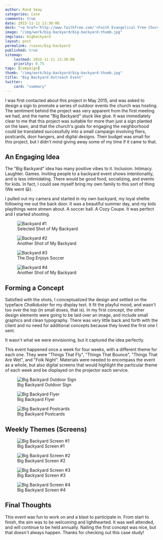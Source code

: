 ```yaml
---
author: Rand Seay
categories: Case
comments: true
date: 2015-11-11 13:30:00
deck: "<a href='http://www.faithfree.com/'>Faith Evangelical Free Church</a> has a great series of outreach events to the local neighborhood each summer, but this year we worked together to promote it. A campaign was born."
image: "/img/work/big-backyard/big-backyard-thumb.jpg"
imgclass: bigbackyard
layout: post
permalink: /cases/big-backyard
published: true
sitemap:
    lastmod: 2015-11-11 13:30:00
    priority: 0.75
tags: [Campaign]
thumb: "/img/work/big-backyard/big-backyard-thumb.jpg"
title: "Big Backyard Outreach Event"
twitter: 
    card: "summary"
---
```


I was first contacted about this project in May 2015, and was asked to design a sign to promote a series of outdoor events the church was hosting. The sentiment behind the project was very apparent from the first meeting we had, and the name "Big Backyard" stuck like glue<!--more-->. It was immediately clear to me that this project was suitable for more than just a sign planted on the lawn, and that the church's goals for engaging the neighborhood could be translated successfully into a small campaign involving fliers, postcards, door hangers, and digital designs. Their budget was small for this project, but I didn't mind giving away some of my time if it came to that.

## An Engaging Idea

The "Big Backyard" idea has many positive vibes to it. Inclusion. Intimacy. Laughter. Games. Inviting people to a backyard event shows intentionality, and is less intimidating. There would be good food, socializing, and events for kids. In fact, I could see myself bring my own family to this sort of thing (We went :smiley:).

I pulled out my camera and started in my own backyard, my loyal sheltie following me out the back door. It was a beautiful summer day, and my kids playthings were strewn about. A soccer ball. A Cozy Coupe. It was perfect and I started shooting.

<figure class="image">
    <img class="drop-shadow" src="{{ '/img/work/big-backyard/backyard1.jpg' | prepend: site.baseurl }}" alt="Backyard #1">
    <figcaption>Selected Shot of My Backyard</figcaption>
</figure>

<figure class="image">
    <img class="drop-shadow" src="{{ '/img/work/big-backyard/backyard2.jpg' | prepend: site.baseurl }}" alt="Backyard #2">
    <figcaption>Another Shot of My Backyard</figcaption>
</figure>

<figure class="image">
    <img class="drop-shadow" src="{{ '/img/work/big-backyard/backyard3.jpg' | prepend: site.baseurl }}" alt="Backyard #3">
    <figcaption>The Dog Enjoys Soccer</figcaption>
</figure>

<figure class="image">
    <img class="drop-shadow" src="{{ '/img/work/big-backyard/backyard4.jpg' | prepend: site.baseurl }}" alt="Backyard #4">
    <figcaption>Another Shot of My Backyard</figcaption>
</figure>

## Forming a Concept

Satisfied with the shots, I conceptualized the design and settled on the typeface *Chalkduster* for my display text. It fit the playful mood, and wasn't too over the top (in small doses, that is). In my first concept, the other design elements were going to be laid over an image, and include small graphics and clean typography. There was very little back and forth with the client and no need for additional concepts because they loved the first one I sent.

<p class="pull-quote">
    It wasn't what we were envisioning, but it captured the idea perfectly.
</p>

This event happened once a week for four weeks, with a different theme for each one. They were "Things That Fly", "Things That Bounce", "Things That Are Wet", and "Folk Night". Materials were needed to encompass the event as a whole, but also digital screens that would highlight the particular theme of each week and be displayed on the projector each service.

<figure class="image">
    <img class="drop-shadow" src="{{ '/img/work/big-backyard/big-backyard-48x24.jpg' | prepend: site.baseurl }}" alt="Big Backyard Outdoor Sign">
    <figcaption>Big Backyard Outdoor Sign</figcaption>
</figure>

<figure class="image">
    <img class="drop-shadow" src="{{ '/img/work/big-backyard/big-backyard-8.5x11.jpg' | prepend: site.baseurl }}" alt="Big Backyard Flyer">
    <figcaption>Big Backyard Flyer</figcaption>
</figure>

<figure class="image">
    <img class="drop-shadow" src="{{ '/img/work/big-backyard/big-backyard-postcard-4up.jpg' | prepend: site.baseurl }}" alt="Big Backyard Postcards">
    <figcaption>Big Backyard Postcards</figcaption>
</figure>

## Weekly Themes (Screens)

<figure class="image">
    <img class="drop-shadow" src="{{ '/img/work/big-backyard/big-backyard-screen-wk1.jpg' | prepend: site.baseurl }}" alt="Big Backyard Screen #1">
    <figcaption>Big Backyard Screen #1</figcaption>
</figure>

<figure class="image">
    <img class="drop-shadow" src="{{ '/img/work/big-backyard/big-backyard-screen-wk2.jpg' | prepend: site.baseurl }}" alt="Big Backyard Screen #2">
    <figcaption>Big Backyard Screen #2</figcaption>
</figure>

<figure class="image">
    <img class="drop-shadow" src="{{ '/img/work/big-backyard/big-backyard-screen-wk3.jpg' | prepend: site.baseurl }}" alt="Big Backyard Screen #3">
    <figcaption>Big Backyard Screen #3</figcaption>
</figure>

<figure class="image">
    <img class="drop-shadow" src="{{ '/img/work/big-backyard/big-backyard-screen-wk4.jpg' | prepend: site.baseurl }}" alt="Big Backyard Screen #4">
    <figcaption>Big Backyard Screen #4</figcaption>
</figure>

## Final Thoughts

This event was fun to work on and a blast to participate in. From start to finish, the aim was to be welcoming and lighthearted. It was well attended, and will continue to be held annually. Nailing the first concept was nice, but that doesn't always happen. Thanks for checking out this case study!



